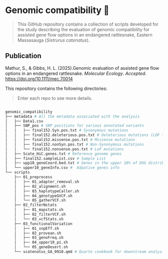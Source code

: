 # Genomic compatibility 🐍
> This GitHub repository contains a collection of scripts developed for the study describing the evaluation of genomic compatibility for assisted gene flow options in an endangered rattlesnake, Eastern Massasauga (_Sistrurus catenatus_).

## Publication
Mathur, S., & Gibbs, H. L. (2025).Genomic evaluation of assisted gene flow options in an endangered rattlesnake. *Molecular Ecology*. *Accepted*. https://doi.org/10.1111/mec.70014



This repository contains the following directories:
> Enter each repo to see more details.

```bash

genomic_compatibility
├── metadata # All the metadata associated with the analysis
│   ├── Data1.csv
│   ├── SNP_pos # SNP positions for various annotated variants
│   │   ├── final152.Syn.pos.txt # Synonymous mutations
│   │   ├── final152.deleterious.pos.txt # Deleterious mutations (LOF + PROVEAN damaging)
│   │   ├── final152.missense.pos.txt # Missense mutations
│   │   ├── final152.nonSyn.pos.txt # Non-Synonymous mutations
│   │   └── final152.nonsense.pos.txt # LoF mutations
│   ├── Scate_HiC.genes.txt # Reference genome genes
│   ├── final152.sampleList.csv # Sample List
│   ├── upp10_geneCoord.bed.txt # Genes in the upper 10% of DOS distribution (Adaptive genes)
│   └── upper10_geneInfo.csv #  Adpative genes info
└── scripts
    ├── 01_preprocess
    │   ├── 01_adapter_removal.sh
    │   ├── 02_alignment.sh
    │   ├── 03_haplotypeCaller.sh
    │   ├── 04_genotypeGVCF.sh
    │   └── 05_gatherVCF.sh
    ├── 02_filterNstats
    │   ├── 01_mapstats.sh
    │   ├── 02_filterVCF.sh
    │   └── 03_vcfStats.sh
    ├── 03_functionalVariation
    │   ├── 01_snpEff.sh
    │   ├── 02_provean.sh
    │   ├── 03_genoFreq.sh
    │   ├── 04_upper10_pi.sh
    │   └── 05_geneDesert.sh
    └── scatenatus_GA_0910.qmd # Quarto cookbook for downstream analysis and data viz


```